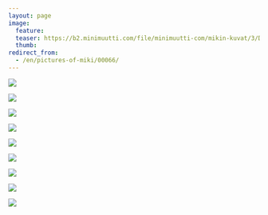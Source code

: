 ```yaml
---
layout: page
image:
  feature:
  teaser: https://b2.minimuutti.com/file/minimuutti-com/mikin-kuvat/3/DS31096-245px.jpg
  thumb:
redirect_from:
  - /en/pictures-of-miki/00066/
---
```


[![](https://b2.minimuutti.com/file/minimuutti-com/mikin-kuvat/3/DS31063-800px.jpg)](https://dl.dropboxusercontent.com/sh/ea1wtnz7z734o12/AAANfcM3ip92xgw8RFNwUtUpa/mikin-kuvat/3/DS31063.jpg)

[![](https://b2.minimuutti.com/file/minimuutti-com/mikin-kuvat/3/DS31065-800px.jpg)](https://dl.dropboxusercontent.com/sh/ea1wtnz7z734o12/AABspigQBTpBkJ-sSEQSWvNia/mikin-kuvat/3/DS31065.jpg)

[![](https://b2.minimuutti.com/file/minimuutti-com/mikin-kuvat/3/DS31071-800px.jpg)](https://dl.dropboxusercontent.com/sh/ea1wtnz7z734o12/AACxFN5dDUxdPriVUKCsk9yha/mikin-kuvat/3/DS31071.jpg)

[![](https://b2.minimuutti.com/file/minimuutti-com/mikin-kuvat/3/DS31075-800px.jpg)](https://dl.dropboxusercontent.com/sh/ea1wtnz7z734o12/AABuanj8QWEnVpgL7y7_cpsGa/mikin-kuvat/3/DS31075.jpg)

[![](https://b2.minimuutti.com/file/minimuutti-com/mikin-kuvat/3/DS31083-800px.jpg)](https://dl.dropboxusercontent.com/sh/ea1wtnz7z734o12/AABDKw9KFsvKCSoL2N1S1AwFa/mikin-kuvat/3/DS31083.jpg)

[![](https://b2.minimuutti.com/file/minimuutti-com/mikin-kuvat/3/DS31090-800px.jpg)](https://dl.dropboxusercontent.com/sh/ea1wtnz7z734o12/AACAujKX0D4a1wByyab9w-1-a/mikin-kuvat/3/DS31090.jpg)

[![](https://b2.minimuutti.com/file/minimuutti-com/mikin-kuvat/3/DS31093-800px.jpg)](https://dl.dropboxusercontent.com/sh/ea1wtnz7z734o12/AAAafLbG59sSE_nZQ1aP37Tra/mikin-kuvat/3/DS31093.jpg)

[![](https://b2.minimuutti.com/file/minimuutti-com/mikin-kuvat/3/DS31095-800px.jpg)](https://dl.dropboxusercontent.com/sh/ea1wtnz7z734o12/AAB4JIWazCcxMqm1QA6CkBcHa/mikin-kuvat/3/DS31095.jpg)

[![](https://b2.minimuutti.com/file/minimuutti-com/mikin-kuvat/3/DS31097-800px.jpg)](https://dl.dropboxusercontent.com/sh/ea1wtnz7z734o12/AAC5KA9FJ_kPHEyeliSyoFfYa/mikin-kuvat/3/DS31097.jpg)

